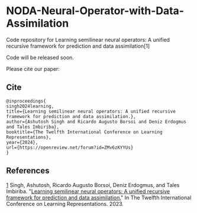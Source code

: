 # NODA-Neural-Operator-with-Data-Assimilation
Code repository for Learning semilinear neural operators: A unified recursive framework for prediction and data assimilation[1]


Code will be released soon.

Please cite our paper:
## Cite
```
@inproceedings{
singh2024learning,
title={Learning semilinear neural operators: A unified recursive framework for prediction and data assimilation.},
author={Ashutosh Singh and Ricardo Augusto Borsoi and Deniz Erdogmus and Tales Imbiriba},
booktitle={The Twelfth International Conference on Learning Representations},
year={2024},
url={https://openreview.net/forum?id=ZMv6zKYYUs}
}
```
## References
[1](https://openreview.net/forum?id=ZMv6zKYYUs) Singh, Ashutosh, Ricardo Augusto Borsoi, Deniz Erdogmus, and Tales Imbiriba. "[Learning semilinear neural operators: A unified recursive framework for prediction and data assimilation.](https://openreview.net/forum?id=ZMv6zKYYUs)" In The Twelfth International Conference on Learning Representations. 2023.

